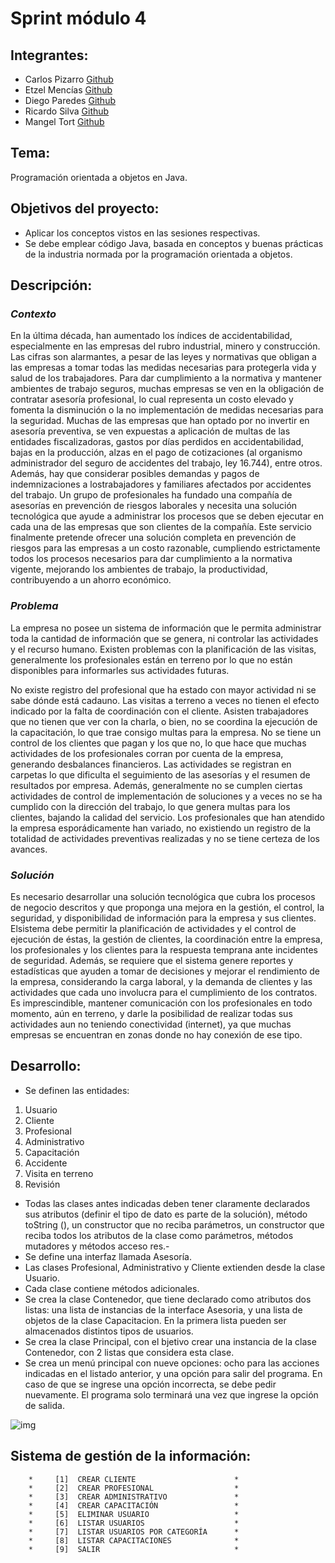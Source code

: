 # Sprint módulo 4 


## Integrantes:
- Carlos Pizarro [Github](https://github.com/CarlosPizarroMorales/sprint-m4)
- Etzel Mencías	 [Github](https://github.com/EtzelMV/Modulo4_Sprint)
- Diego Paredes  [Github](https://github.com/Diego-Paredes-Munoz/sprint-m4)
- Ricardo Silva  [Github](https://github.com/Ricardo-toor/-sprint-m4.git)
- Mangel Tort    [Github](https://github.com/MangelTort/sprint-m4)

## Tema:
Programación orientada a objetos en Java.

## Objetivos del proyecto:
- Aplicar los conceptos vistos en las sesiones respectivas.
- Se debe emplear código Java, basada en conceptos y buenas prácticas de la industria normada por la programación orientada a objetos.


## Descripción:

### *Contexto*
En la última década, han aumentado los índices de accidentabilidad, especialmente en las
empresas del rubro industrial, minero y construcción. Las cifras son alarmantes, a pesar de las
leyes y normativas que obligan a las empresas a tomar todas las medidas necesarias para
protegerla vida y salud de los trabajadores. Para dar cumplimiento a la normativa y mantener
ambientes de trabajo seguros, muchas empresas se ven en la obligación de contratar asesoría
profesional, lo cual representa un costo elevado y fomenta la disminución o la no
implementación de medidas necesarias para la seguridad. Muchas de las empresas que han
optado por no invertir en asesoría preventiva, se ven expuestas a aplicación de multas de las
entidades fiscalizadoras, gastos por días perdidos en accidentabilidad, bajas en la producción,
alzas en el pago de cotizaciones (al organismo administrador del seguro de accidentes del
trabajo, ley 16.744), entre otros. Además, hay que considerar posibles demandas y pagos de
indemnizaciones a lostrabajadores y familiares afectados por accidentes del trabajo.
Un grupo de profesionales ha fundado una compañía de asesorías en prevención de riesgos
laborales y necesita una solución tecnológica que ayude a administrar los procesos que se
deben ejecutar en cada una de las empresas que son clientes de la compañía. Este servicio
finalmente pretende ofrecer una solución completa en prevención de riesgos para las
empresas a un costo razonable, cumpliendo estrictamente todos los procesos necesarios para
dar cumplimiento a la normativa vigente, mejorando los ambientes de trabajo, la
productividad, contribuyendo a un ahorro económico.

### *Problema*
La empresa no posee un sistema de información que le permita administrar toda la cantidad de
información que se genera, ni controlar las actividades y el recurso humano.
Existen problemas con la planificación de las visitas, generalmente los profesionales están en
terreno por lo que no están disponibles para informarles sus actividades futuras.

No existe registro del profesional que ha estado con mayor actividad ni se sabe dónde está
cadauno.
Las visitas a terreno a veces no tienen el efecto indicado por la falta de coordinación con el
cliente. Asisten trabajadores que no tienen que ver con la charla, o bien, no se coordina la
ejecución de la capacitación, lo que trae consigo multas para la empresa. No se tiene un control
de los clientes que pagan y los que no, lo que hace que muchas actividades de los
profesionales corran por cuenta de la empresa, generando desbalances financieros. Las
actividades se registran en carpetas lo que dificulta el seguimiento de las asesorías y el resumen
de resultados por empresa. Además, generalmente no se cumplen ciertas actividades de
control de implementación de soluciones y a veces no se ha cumplido con la dirección del
trabajo, lo que genera multas para los clientes, bajando la calidad del servicio. Los
profesionales que han atendido la empresa esporádicamente han variado, no existiendo un
registro de la totalidad de actividades preventivas realizadas y no se tiene certeza de los
avances.

### *Solución*
Es necesario desarrollar una solución tecnológica que cubra los procesos de negocio descritos y
que proponga una mejora en la gestión, el control, la seguridad, y disponibilidad de información
para la empresa y sus clientes. Elsistema debe permitir la planificación de actividades y el control
de ejecución de éstas, la gestión de clientes, la coordinación entre la empresa, los profesionales
y los clientes para la respuesta temprana ante incidentes de seguridad. Además, se requiere que
el sistema genere reportes y estadísticas que ayuden a tomar de decisiones y mejorar el
rendimiento de la empresa, considerando la carga laboral, y la demanda de clientes y las
actividades que cada uno involucra para el cumplimiento de los contratos. Es imprescindible,
mantener comunicación con los profesionales en todo momento, aún en terreno, y darle la
posibilidad de realizar todas sus actividades aun no teniendo conectividad (internet), ya que
muchas empresas se encuentran en zonas donde no hay conexión de ese tipo.

## Desarrollo:
- Se definen las entidades:

1. Usuario
2. Cliente
3. Profesional
4. Administrativo
5. Capacitación
6. Accidente
7. Visita en terreno
8. Revisión

- Todas las clases antes indicadas deben tener claramente declarados sus atributos (definir el tipo de dato es parte de la solución), método toString (), un constructor que no reciba parámetros, un constructor que reciba todos los atributos de la clase como parámetros, métodos mutadores y métodos acceso res.- 
- Se define una interfaz llamada Asesoría.
- Las clases Profesional, Administrativo y Cliente extienden desde la clase Usuario.
- Cada clase contiene métodos adicionales.
- Se crea la clase Contenedor, que tiene declarado como atributos dos listas: una lista de instancias de la interface Asesoria, y una lista de objetos de la clase Capacitacion. En la primera lista pueden ser almacenados distintos tipos de usuarios.
- Se crea la clase Principal, con el bjetivo crear una instancia de la clase
Contenedor, con 2 listas que considera esta clase. 
- Se crea un menú principal con nueve opciones: ocho para las acciones indicadas en el listado anterior, y una opción para salir del programa. En caso de que se ingrese una opción incorrecta, se debe pedir nuevamente. El programa solo terminará una vez que ingrese la opción de salida.

![img](./utils/screenshot.png)


## Sistema de gestión de la información: 
	                                             
	    *     [1]  CREAR CLIENTE                      *    
	    *     [2]  CREAR PROFESIONAL                  *    
	    *     [3]  CREAR ADMINISTRATIVO               *    
	    *     [4]  CREAR CAPACITACIÓN                 *    
	    *     [5]  ELIMINAR USUARIO                   *    
	    *     [6]  LISTAR USUARIOS                    *    
	    *     [7]  LISTAR USUARIOS POR CATEGORÍA      *    
	    *     [8]  LISTAR CAPACITACIONES              *    
	    *     [9]  SALIR                              *    
	                                         
